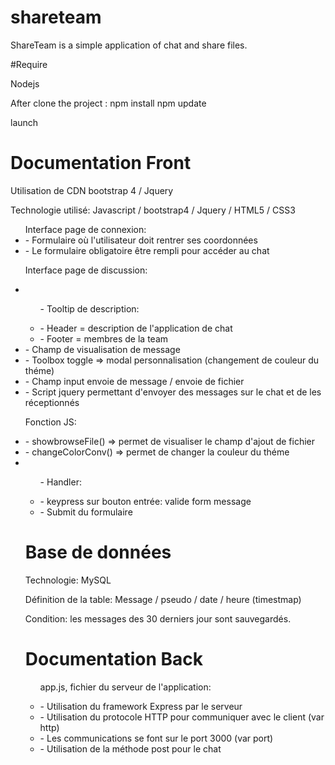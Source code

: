 # shareteam

ShareTeam is a simple application of chat and share files.

#Require

Nodejs

After clone the project :
npm install
npm update

launch

# Documentation Front

Utilisation de CDN bootstrap 4 / Jquery

Technologie utilisé: Javascript / bootstrap4 / Jquery / HTML5 / CSS3

<ul>Interface page de connexion: 
<li>- Formulaire où l'utilisateur doit rentrer ses coordonnées </li>
<li>- Le formulaire obligatoire être rempli pour accéder au chat</li></ul>

<ul><p>Interface page de discussion:</p>
    <li><ul><p>- Tooltip de description:</p>
        <li>- Header = description de l'application de chat</li>
        <li>- Footer = membres de la team</li></ul>
    <li>- Champ de visualisation de message
    <li>- Toolbox toggle => modal personnalisation (changement de couleur du théme)
    <li>- Champ input envoie de message / envoie de fichier 
    <li>- Script jquery permettant d'envoyer des messages sur le chat et de les réceptionnés</ul>

<ul><p>Fonction JS:</p>
    <li>- showbrowseFile() => permet de visualiser le champ d'ajout de fichier</li>
    <li>- changeColorConv() => permet de changer la couleur du théme</li>
    <li><ul><p>- Handler:</p>
        <li>- keypress sur bouton entrée: valide form message</li>
        <li>- Submit du formulaire</li></ul>

# Base de données

Technologie: MySQL

Définition de la table: Message / pseudo / date / heure (timestmap)

Condition: les messages des 30 derniers jour sont sauvegardés.





# Documentation Back

<ul><p>app.js, fichier du serveur de l'application:</p>
    <li>- Utilisation du framework Express par le serveur </li>
    <li>- Utilisation du protocole HTTP pour communiquer avec le client (var http)</li>
    <li>- Les communications se font sur le port 3000 (var port)</li>
    <li>- Utilisation de la méthode post pour le chat </li></ul>
